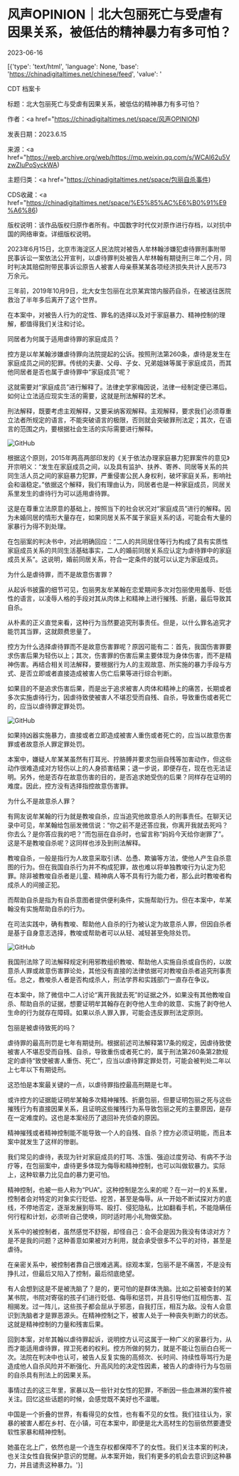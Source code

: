 # 风声OPINION｜北大包丽死亡与受虐有因果关系，被低估的精神暴力有多可怕？

2023-06-16

[{'type': 'text/html', 'language': None, 'base': 'https://chinadigitaltimes.net/chinese/feed', 'value': '

CDT 档案卡

标题：北大包丽死亡与受虐有因果关系，被低估的精神暴力有多可怕？

作者：<a href="https://chinadigitaltimes.net/space/风声OPINION)

发表日期：2023.6.15

来源：<a href="https://web.archive.org/web/https://mp.weixin.qq.com/s/WCAI62u5VzwZIuPoSyckWA)

主题归类：<a href="https://chinadigitaltimes.net/space/包丽自杀事件)

CDS收藏：<a href="https://chinadigitaltimes.net/space/%E5%85%AC%E6%B0%91%E9%A6%86)

版权说明：该作品版权归原作者所有。中国数字时代仅对原作进行存档，以对抗中国的网络审查。详细版权说明。





2023年6月15日，北京市海淀区人民法院对被告人牟林翰涉嫌犯虐待罪刑事附带民事诉讼一案依法公开宣判，以虐待罪判处被告人牟林翰有期徒刑三年二个月，同时判决其赔偿附带民事诉讼原告人被害人母亲蔡某某各项经济损失共计人民币73万余元。

三年前，2019年10月9日，北大女生包丽在北京某宾馆内服药自杀，在被送往医院救治了半年多后离开了这个世界。

在本案中，对被告人行为的定性、罪名的选择以及对于家庭暴力、精神控制的理解，都值得我们关注和讨论。

同居者为何属于适用虐待罪的家庭成员？

控方是以牟某翰涉嫌虐待罪向法院提起的公诉。按照刑法第260条，虐待是发生在家庭成员之间的犯罪。传统的夫妻、父母、子女、兄弟姐妹等属于家庭成员，而其他同居者是否也属于虐待罪中“家庭成员”呢？

这就需要对“家庭成员”进行解释了。法律史学家梅因说，法律一经制定便已滞后。如何让立法适应现实生活的需要，这就是刑法解释的艺术。

刑法解释，既要考虑主观解释，又要采纳客观解释。主观解释，要求我们必须尊重立法者所规定的语言，不能突破语言的极限，否则就会突破罪刑法定；其次，在语言的范围之内，要根据社会生活的实际需要进行解释。

![GitHub](https://chinadigitaltimes.net/chinese/files/2023/06/post-697283-648c5579890f2.png)

根据这个原则，2015年两高两部印发的《关于依法办理家庭暴力犯罪案件的意见》开宗明义：“发生在家庭成员之间，以及具有监护、扶养、寄养、同居等关系的共同生活人员之间的家庭暴力犯罪，严重侵害公民人身权利，破坏家庭关系，影响社会和谐稳定。”依据这个解释，我们有理由认为，同居者也是一种家庭成员，同居关系里发生的虐待行为可以适用虐待罪。

这是在尊重立法原意的基础上，按照当下的社会状况对“家庭成员”进行的解释。因为未婚同居的情形大量存在，如果同居关系不属于家庭关系的话，可能会有大量的家暴行为得不到处理。

在包丽案的判决书中，对此明确回应：“二人的共同居住等行为构成了具有实质性家庭成员关系的共同生活基础事实，二人的婚前同居关系应认定为虐待罪中的家庭成员关系”。这说明，婚前同居关系，符合一定条件的就可以认定为家庭成员。

为什么是虐待罪，而不是故意伤害罪？

从起诉书披露的细节可见，包丽男友牟某翰在恋爱期间多次对包丽使用羞辱、贬低性的语言，以凌辱人格的手段对其从肉体上和精神上进行摧残、折磨，最后导致其自杀。

从朴素的正义直觉来看，这种行为当然要追究刑事责任。但是，以什么罪名追究才能罚其当罪，这就颇费思量了。

控方为什么选择虐待罪而不是故意伤害罪呢？原因可能有二：首先，我国伤害罪要求伤害后果为轻伤以上；其次，伤害罪的伤害后果主要体现为身体伤害，而不是精神伤害。再结合相关司法解释，要根据行为人的主观故意、所实施的暴力手段与方式、是否立即或者直接造成被害人伤亡后果等进行综合判断。

如果目的不是追求伤害后果，而是出于追求被害人肉体和精神上的痛苦，长期或者多次实施虐待行为，因虐待致使被害人不堪忍受而自残、自杀，导致重伤或者死亡的，应当以虐待罪定罪处罚。

![GitHub](https://chinadigitaltimes.net/chinese/files/2023/06/post-697283-648c557b16568.)

如果持凶器实施暴力，直接或者立即造成被害人重伤或者死亡的，应当以故意伤害罪或者故意杀人罪定罪处罚。

本案中，嫌疑人牟某某虽然有打耳光、拧胳膊并要求包丽自残等加害动作，但这些动作很难造成对方轻伤以上的人身损害结果；退一步说，即便存在，现在也无法证明。另外，他是否存在故意伤害的目的，是否追求她受伤的后果？同样存在证明的难度。因此，控方没有选择指控故意伤害罪。

为什么不是故意杀人罪？

有网友说牟某翰的行为就是教唆自杀，应当追究他故意杀人的刑事责任。在聊天记录中可见，牟某翰给包丽发微信说：“你之前不是还答应我，你离开我就去死吗？你去么？是你答应我的吧？”而包丽在自杀时，也留言称“妈妈今天给你谢罪了”。这是不是教唆自杀呢？这同样也涉及到刑法解释。

教唆自杀，一般是指行为人故意采取引诱、怂恿、欺骗等方法，使他人产生自杀意图的行为。但在我国自杀行为并不构成犯罪，故也难以将单独教唆行为认定为犯罪。除非被教唆自杀者是儿童、精神病人等不具有行为能力者，那么此时教唆者构成杀人的间接正犯。

而帮助自杀是指为有自杀意图者提供便利条件，实施帮助行为。但在本案中，牟某翰没有实施帮助自杀的行为。

在司法实践中，确有教唆、帮助他人自杀的行为被认定为故意杀人罪，但因自杀者是基于自身意志选择，教唆或帮助者可以从轻、减轻甚至免除处罚。

![GitHub](https://chinadigitaltimes.net/chinese/files/2023/06/post-697283-648c557cdad54.)

我国刑法除了司法解释规定利用邪教组织教唆、帮助他人实施自杀或自伤的，以故意杀人罪或故意伤害罪论处，其他没有直接的法律依据可对教唆自杀者追究刑事责任。总之，教唆杀人者是否构成杀人，刑法学界和实践部门一直存在争议。

在本案中，除了微信中二人讨论“离开我就去死”的证据之外，如果没有其他教唆自杀、帮助自杀的证据，想要证明牟其翰存在剥夺他人生命的故意、实施了剥夺他人生命的行为就存在障碍。如果以杀人罪入罪，可能会违反罪刑法定原则。

包丽是被虐待致死的吗？

虐待罪的最高刑罚是七年有期徒刑。根据前述司法解释第17条的规定，因虐待致使被害人不堪忍受而自残、自杀，导致重伤或者死亡的，属于刑法第260条第2款规定的虐待“致使被害人重伤、死亡”，应当以虐待罪定罪处罚，可能会被判处二年以上七年以下有期徒刑。

这恐怕是本案最关键的一点，以虐待罪指控最高刑期是七年。

或许控方的证据能证明牟某翰多次精神摧残、折磨包丽，但要证明包丽之死与这些摧残行为有直接因果关系，且证明这些摧残行为系导致包丽之死的主要原因，是存在一定难度的。这也是本案经历了退回补充侦查的原因。

精神摧残或者精神控制能不能导致一个人的自残、自杀？控方必须证明能，而且本案中就发生了这样的惨剧。

我们常见的虐待，表现为针对家庭成员的打骂、冻饿、强迫过度劳动、有病不予治疗等，在包丽案中，虐待更多体现为侮辱和精神控制，也可以叫做软暴力。实际上，这种软暴力比见血的暴力更可怕。

精神控制，也被一些人称为“PUA”。这种控制是怎么来的呢？在一对一的关系里，控制者会对特定的对象实行贬低、挖苦，甚至是侮辱。从一开始不断试探对方的底线，不停地否定，逐渐发展到辱骂、殴打、侵犯隐私，比如翻看手机，不能隐瞒任何行程和计划，必须听自己使唤，同时适时用小礼物做奖励。

关系中的被控制者，虽然感觉不舒服，却怪自己：会不会是因为我没有体谅对方？是不是我的问题？这种善意如果被对方利用，就会承受很多不公平的对待，甚至是虐待。

在亲密关系中，被控制者靠自己很难逃离。综观本案，包丽不是不痛苦，不是没有挣扎过，但最后又陷入了控制，最后彻底绝望。

有人会想到这是不是被洗脑了？是的，更可怕的是群体洗脑。比如之前被查封的某某书院，书院对寄宿的孩子们进行贬低、侮辱和惩罚，并且引导他们互相伤害、互相揭发。过一阵儿，这些孩子都会屈从于邪恶，自我打压，相互为敌。没有人会意识到洗脑者才是罪恶源头。在精神控制之下，被害人处于一种丧失判断力的状态。这就是精神控制的力量和残害后果。

回到本案，对牟其翰以虐待罪起诉，说明控方认可这属于一种广义的家暴行为，从而才能适用虐待罪，捍卫死者的权利。控方所做的努力，就是不能让包丽白白死一次。法院在判决中也认可，被告人反复实施的高频次、长时间、持续性辱骂行为是造成他人自杀风险并不断强化、升高风险的决定性因素，被告人的虐待行为与包丽的自杀具有刑法上的因果关系。

事情过去的这三年里，家暴以及一些针对女性的犯罪，不断因一些血淋淋的案件被关注。回忆这些话题的时候，会感觉既不美好也不温暖。

中国是一个折叠的世界，有看得见的女性，也有看不见的女性。我们往往认为，家暴的被害人都在乡村、在小镇，可在本案中，即便是北大高材生的包丽依然要遭受软性家暴和精神控制。

她虽在北上广，依然也是一个连生存权都保障不了的女性。我们关注本案的判决，也关注女性自我保护意识的觉醒。从本案开始，我们有更多的机会去意识到这种暴力，并且谴责这种暴力。'}]